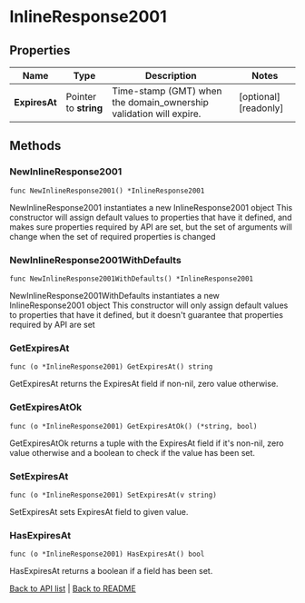 # InlineResponse2001

## Properties

Name | Type | Description | Notes
------------ | ------------- | ------------- | -------------
**ExpiresAt** | Pointer to **string** | Time-stamp (GMT) when the domain_ownership validation will expire. | [optional] [readonly] 

## Methods

### NewInlineResponse2001

`func NewInlineResponse2001() *InlineResponse2001`

NewInlineResponse2001 instantiates a new InlineResponse2001 object
This constructor will assign default values to properties that have it defined,
and makes sure properties required by API are set, but the set of arguments
will change when the set of required properties is changed

### NewInlineResponse2001WithDefaults

`func NewInlineResponse2001WithDefaults() *InlineResponse2001`

NewInlineResponse2001WithDefaults instantiates a new InlineResponse2001 object
This constructor will only assign default values to properties that have it defined,
but it doesn't guarantee that properties required by API are set

### GetExpiresAt

`func (o *InlineResponse2001) GetExpiresAt() string`

GetExpiresAt returns the ExpiresAt field if non-nil, zero value otherwise.

### GetExpiresAtOk

`func (o *InlineResponse2001) GetExpiresAtOk() (*string, bool)`

GetExpiresAtOk returns a tuple with the ExpiresAt field if it's non-nil, zero value otherwise
and a boolean to check if the value has been set.

### SetExpiresAt

`func (o *InlineResponse2001) SetExpiresAt(v string)`

SetExpiresAt sets ExpiresAt field to given value.

### HasExpiresAt

`func (o *InlineResponse2001) HasExpiresAt() bool`

HasExpiresAt returns a boolean if a field has been set.


[Back to API list](../README.md#documentation-for-api-endpoints) | [Back to README](../README.md)
